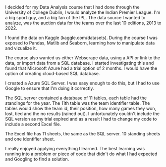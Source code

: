 I decided for my Data Analysis course that I had done through the University of College Dublin, I would analyze the Indian Premier League. I'm a big sport guy, and a
big fan of the IPL. The data source I wanted to analyze, was the auction data for the teams over the last 10 editions, 2013 to 2022.  

I found the data on Kaggle (kaggle.com/datasets). During the course I was exposed to Pandas, Matlib and Seaborn, learning how to manipulate data and vizualize it. 

The course also wanted us either Webscrape data, using a API or link to the data, or import data from a SQL database. I started investigating this and found that Microsoft Azure had a trial option of 2 months. I would have the option of creating cloud-based SQL database. 

I created a Azure SQL Server. I was easy enough to do this, but I had to use Google to ensure that I'm doing it correctly. 

The SQL server contained a database of 11 tables, each table had the standings for the year. The 11th table was the team identifier table.
The tables would show the team id, their position, how many games they won, lost, tied and the no results (rained out). 
I unfortunately couldn't include the SQL version as my trial expired and as a result I had to change my code to include a second Excel file. 

The Excel file has 11 sheets, the same as the SQL server. 10 standing sheets and one identifier sheet.  

I really enjoyed applying everything I learned. The best learning was running into a problem or piece of code that didn't do what I had expected and Googling to find a
solution. 
